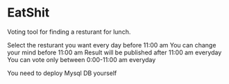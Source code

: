 # EatShit

Voting tool for finding a resturant for lunch.

Select the resturant you want every day before 11:00 am
You can change your mind before 11:00 am
Result will be published after 11:00 am everyday
You can vote only between 0:00-11:00 am everyday

You need to deploy Mysql DB yourself
